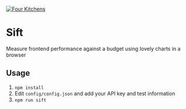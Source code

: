 [![Four Kitchens](https://img.shields.io/badge/4K-Four%20Kitchens-35AA4E.svg)](https://fourkitchens.com/)

# Sift
Measure frontend performance against a budget using lovely charts in a browser

## Usage

1. `npm install`
2. Edit `config/config.json` and add your API key and test information
3. `npm run sift`
